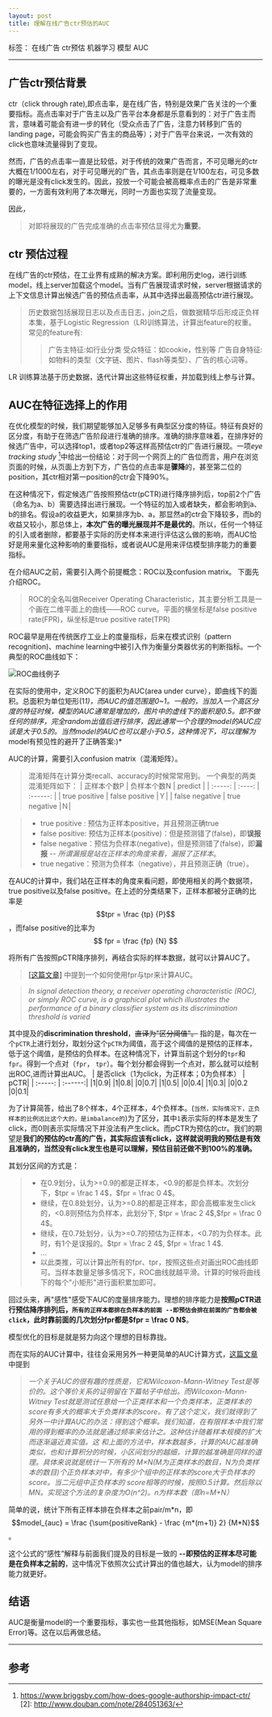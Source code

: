 ```yaml
---
layout: post
title: 理解在线广告ctr预估的AUC
---
```


标签： 在线广告 ctr预估 机器学习 模型 AUC

---

## 广告ctr预估背景

ctr（click through rate),即点击率，是在线广告，特别是效果广告关注的一个重要指标。高点击率对于广告主以及广告平台本身都是乐意看到的：对于广告主而言，意味着可能会有进一步的转化（受众点击了广告，注意力转移到广告的landing page，可能会购买广告主的商品等）；对于广告平台来说，一次有效的click也意味流量得到了变现。

然而，广告的点击率一直是比较低，对于传统的效果广告而言，不可见曝光的ctr大概在1/1000左右，对于可见曝光的广告，其点击率则是在1/100左右，可见多数的曝光是没有click发生的。因此，投放一个可能会被高概率点击的广告是非常重要的，一方面有效利用了本次曝光，同时一方面也实现了流量变现。

因此，
> 对即将展现的广告完成准确的点击率预估显得尤为**重要**。

## ctr 预估过程

在线广告的ctr预估，在工业界有成熟的解决方案。即利用历史log，进行训练model，线上server加载这个model。当有广告展现请求时候，server根据请求的上下文信息计算出候选广告的预估点击率，从其中选择出最高预估ctr进行展现。

> 历史数据包括展现日志以及点击日志，join之后，做数据精华后形成正负样本集，基于Logistic Regression（LR)训练算法，计算出feature的权重。
常见的feature有:
> > 广告主特征:如行业分类
> > 受众特征：如cookie，性别等
>> 广告自身特征:如物料的类型（文字链、图片、flash等类型）、广告的核心词等。


LR 训练算法基于历史数据，迭代计算出这些特征权重，并加载到线上参与计算。

## AUC在特征选择上的作用
在优化模型的时候，我们期望能够加入足够多有典型区分度的特征。特征有良好的区分度，有助于在筛选广告阶段进行准确的排序。准确的排序意味着，在排序好的候选广告中，可以选择top1，或者top2等这样高预估ctr的广告进行展现。一项*eye tracking study* [^eye tracking study]中给出一份结论：对于同一个网页上的广告位而言，用户在浏览页面的时候，从页面上方到下方，广告位的点击率是**骤降**的，甚至第二位的position，其ctr相对第一position的ctr会下降90%。

在这种情况下，假定候选广告按照预估ctr(pCTR)进行降序排列后，top前2个广告（命名为a、b）需要选择出进行展现。一个特征的加入或者缺失，都会影响到a、b的排名。假设a的收益更大，如果排序为b、a，那显然a的ctr会下降较多，而b的收益又较小，那总体上，**本次广告的曝光展现并不是最优的**。所以，任何一个特征的引入或者删除，都要基于实际的历史样本来进行评估这么做的影响，而AUC恰好是用来量化这种影响的重要指标，或者说AUC是用来评估模型排序能力的重要指标。

在介绍AUC之前，需要引入两个前提概念：ROC以及confusion matrix。
下面先介绍ROC。

> ROC的全名叫做Receiver Operating Characteristic，其主要分析工具是一个画在二维平面上的曲线——ROC curve。平面的横坐标是false positive rate(FPR)，纵坐标是true positive rate(TPR)

ROC最早是用在传统医疗工业上的度量指标，后来在模式识别（pattern recognition)、machine learning中被引入作为衡量分类器优劣的判断指标。一个典型的ROC曲线如下：

![ROC曲线例子](http://img4.doubanio.com/view/note/large/public/p8947349.jpg)

在实际的使用中，定义ROC下的面积为AUC(area under curve），即曲线下的面积。总面积为单位矩形(1*1)，而AUC的值范围是0~1。一般的，当加入一个高区分度的特征时候，模型的AUC通常是增加的，图片中的虚线下的面积是0.5。即不做任何的排序，完全random出值后进行排序，因此通常一个合理的model的AUC应该是大于0.5的。当然model的AUC也可以是小于0.5，这种情况下，可以理解为*model有预见性的避开了正确答案:)*

AUC的计算，需要引入confusion matrix（混淆矩阵）。

> 混淆矩阵在计算分类recall、accuracy的时候常常用到。
一个典型的两类混淆矩阵如下：
 |  正样本个数P   |  负样本个数N  | predict |
| :-----:           | :----:        | :------:   |
| true positive |   false positive     |Ｙ|
| false negative |  true negative |Ｎ|

> * true positive : 预估为正样本positive，并且预测正确true
> * false positive: 预估为正样本(positive)：但是预测错了(false)，即**误报**
> * false negative：预估为负样本(negative)，但是预测错了(false)，即**漏报** -- *所谓漏报是站在正样本的角度来看，漏报了正样本*。
> * true negative：预测为负样本（negative），并且预测正确（true）。

在AUC的计算中，我们站在正样本的角度来看问题，即使用相关的两个数据项，true positive以及false positive。在上述的分类结果下，正样本都被分正确的比率是 $$tpr = \frac {tp} {P}$$，而false positive的比率为$$ fpr = \frac {fp} {N} $$

将所有广告按照pCTR降序排列，再结合实际的样本数据，就可以计算AUC了。

> [[这篇文章]](http://www.douban.com/note/284051363/) 中提到一个如何使用fpr与tpr来计算AUC。

> *In signal detection theory, a receiver operating characteristic (ROC), or simply ROC curve, is a graphical plot which illustrates the performance of a binary classifier system as its discrimination threshold is varied*

其中提及的**discrimination threshold**，~~直译为"区分阈值"。~~ 指的是，每次在一个`pCTR`上进行划分，取划分这个`pCTR`为阈值，高于这个阈值的是预估的正样本，低于这个阈值，是预估的负样本。在这种情况下，计算当前这个划分的`tpr`和`fpr`。得到一个点对（`fpr`， `tpr`）。每个划分都会得到一个点对，那么就可以绘制出ROC,进而计算出AUC。
| 是否click（1为click，为正样本；0为负样本） | pCTR|
| :-----: | :------:|
|1|0.9|
|1|0.8|
|0|0.7|
|1|0.5|
|0|0.4|
|1|0.3|
|0|0.2
|0|0.1|

为了计算简答，给出了8个样本，4个正样本，4个负样本。(`当然，实际情况下，正负样本的比例远比这个大的，是imbalance的`)为了区分，其中`1`表示实际的样本是发生了click，而0则表示实际情况下并没法有产生click。而pCTR为预估的ctr。我们的期望是**我们的预估的ctr高的广告，其实际应该有click，这样就说明我的预估是有效且准确的，当然没有click发生也是可以理解，预估目前还做不到100%的准确。**

其划分区间的方式是：
> * 在0.9划分，认为>=0.9的都是正样本，<0.9的都是负样本。次划分下，$tpr = \frac 1 4$，$fpr = \frac 0 4$。
> * 继续，在0.8处划分，认为>=0.8的都是正样本，即会高概率发生click的，<0.8则预估为负样本，此划分下, $tpr = 
\frac 2 4$,$fpr = \frac 0 4$。
> * 继续，在0.7处划分，认为>=0.7的预估为正样本，<0.7的为负样本。此时，有1个是误报的。$tpr =  \frac 2 4$, $fpr = \frac 1 4$.
> * ...
> * 以此类推，可以计算出所有的fpr、tpr，按照这些点对画出ROC曲线即可。当样本数量足够多情况下，ROC曲线就越平滑。计算的时候将曲线下的每个"小矩形"进行面积累加即可。

回过头来，再"感性"感受下AUC的度量排序能力。理想的排序能力是**按照pCTR进行预估降序排列后，`所有的正样本都排在负样本的前面 --即预估会排在前面的广告都会被click`，此时靠前面的几次划分fpr都是$fpr = \frac 0 N$**。

模型优化的目标是就是努力向这个理想的目标靠拢。


而在实际的AUC计算中，往往会采用另外一种更简单的AUC计算方式，[这篇文章](http://www.cnblogs.com/guolei/archive/2013/05/23/3095747.html) 中提到
> *一个关于AUC的很有趣的性质是，它和Wilcoxon-Mann-Witney Test是等价的。这个等价关系的证明留在下篇帖子中给出。而Wilcoxon-Mann-Witney Test就是测试任意给一个正类样本和一个负类样本，正类样本的score有多大的概率大于负类样本的score。有了这个定义，我们就得到了另外一中计算AUC的办法：得到这个概率。我们知道，在有限样本中我们常用的得到概率的办法就是通过频率来估计之。这种估计随着样本规模的扩大而逐渐逼近真实值。这 和上面的方法中，样本数越多，计算的AUC越准确类似，也和计算积分的时候，小区间划分的越细，计算的越准确是同样的道理。具体来说就是统计一下所有的 M×N(M为正类样本的数目，N为负类样本的数目)个正负样本对中，有多少个组中的正样本的score大于负样本的score。当二元组中正负样本的 score相等的时候，按照0.5计算。然后除以MN。实现这个方法的复杂度为O(n^2)。n为样本数（即n=M+N）*

简单的说，统计下所有正样本排在负样本之前pair/m*n，即$$model_{auc} = \frac {\sum{positiveRank} - \frac {m*(m+1)} 2} {M*N}$$。

这个公式的“感性”解释与前面我们提及的目标是一致的 **--即预估的正样本尽可能是在负样本之前的**，这中情况下依照次公式计算出的值也越大，认为model的排序能力就更好。

## 结语
AUC是衡量model的一个重要指标，事实也一些其他指标，如MSE(Mean Square Error)等。这在以后再做总结。


----
## 参考
[^eye tracking study]:  https://www.briggsby.com/how-does-google-authorship-impact-ctr/
[2]: http://www.douban.com/note/284051363/